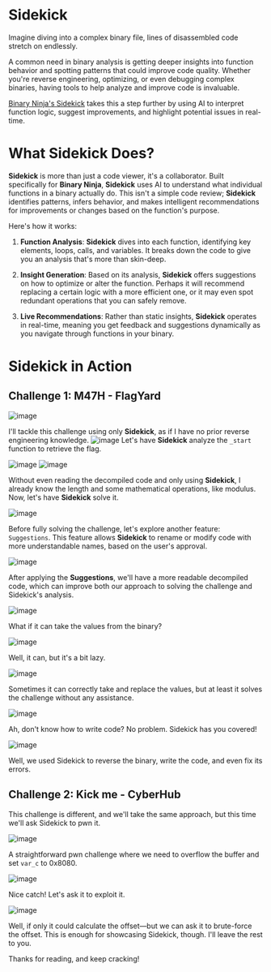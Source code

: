 # Sidekick
Imagine diving into a complex binary file, lines of disassembled code stretch on endlessly.

A common need in binary analysis is getting deeper insights into function behavior and spotting patterns that could improve code quality. Whether you're reverse engineering, optimizing, or even debugging complex binaries, having tools to help analyze and improve code is invaluable. 

[Binary Ninja's Sidekick](https://sidekick.binary.ninja/) takes this a step further by using AI to interpret function logic, suggest improvements, and highlight potential issues in real-time. 

# What Sidekick Does?

**Sidekick** is more than just a code viewer, it's a collaborator. 
Built specifically for **Binary Ninja**, **Sidekick** uses AI to understand what individual functions in a binary actually do. 
This isn't a simple code review; **Sidekick** identifies patterns, infers behavior, and makes intelligent recommendations for improvements or changes based on the function's purpose.

Here's how it works:

1. **Function Analysis**: **Sidekick** dives into each function, identifying key elements, loops, calls, and variables. It breaks down the code to give you an analysis that's more than skin-deep.

2. **Insight Generation**: Based on its analysis, **Sidekick** offers suggestions on how to optimize or alter the function. Perhaps it will recommend replacing a certain logic with a more efficient one, or it may even spot redundant operations that you can safely remove.

3. **Live Recommendations**: Rather than static insights, **Sidekick** operates in real-time, meaning you get feedback and suggestions dynamically as you navigate through functions in your binary.

# Sidekick in Action

## Challenge 1: M47H - FlagYard
![image](https://github.com/user-attachments/assets/41768d96-8b66-4bb1-b5a7-5f52b7595476)

I'll tackle this challenge using only **Sidekick**, as if I have no prior reverse engineering knowledge.
![image](https://github.com/user-attachments/assets/2c9f4c74-df27-49e4-a6a2-c44f953c5c27)
Let's have **Sidekick** analyze the `_start` function to retrieve the flag.

![image](https://github.com/user-attachments/assets/4b195c0d-77e3-4228-af46-cf606e97a0c3)
![image](https://github.com/user-attachments/assets/5e0093d0-8923-4967-9d66-985e5b681c8a)


Without even reading the decompiled code and only using **Sidekick**, I already know the length and some mathematical operations, like modulus. Now, let's have **Sidekick** solve it.

![image](https://github.com/user-attachments/assets/f510d40d-6f34-4c4a-863e-ea79ac22132c)

Before fully solving the challenge, let's explore another feature: `Suggestions`. This feature allows **Sidekick** to rename or modify code with more understandable names, based on the user's approval.

![image](https://github.com/user-attachments/assets/48c18e86-249d-475e-b575-00002822e497)


After applying the **Suggestions**, we'll have a more readable decompiled code, which can improve both our approach to solving the challenge and Sidekick's analysis.

![image](https://github.com/user-attachments/assets/d2b50db1-7bdc-4892-8784-2f3f7868b437)


What if it can take the values from the binary?

![image](https://github.com/user-attachments/assets/a845af67-cd25-4a21-8930-3a9fe8eb4e6a)

Well, it can, but it's a bit lazy.

![image](https://github.com/user-attachments/assets/b2205c23-1fe5-4925-ac1e-d5b1b204afba)

Sometimes it can correctly take and replace the values, but at least it solves the challenge without any assistance.

![image](https://github.com/user-attachments/assets/4ad2fbda-a04b-41db-b656-6ff861531ffb)

Ah, don't know how to write code? No problem. Sidekick has you covered!

![image](https://github.com/user-attachments/assets/ec216e82-275b-4707-85a2-d0e8f5cb715c)

Well, we used Sidekick to reverse the binary, write the code, and even fix its errors.

## Challenge 2: Kick me - CyberHub

This challenge is different, and we'll take the same approach, but this time we'll ask Sidekick to pwn it.

![image](https://github.com/user-attachments/assets/58e9cee1-071f-46d0-a9e1-2300fc793332)

A straightforward pwn challenge where we need to overflow the buffer and set `var_c` to 0x8080.

![image](https://github.com/user-attachments/assets/b225e8f2-5adc-4a1c-9817-ae576c6b8479)

Nice catch! Let's ask it to exploit it.

![image](https://github.com/user-attachments/assets/a7ee74b1-31e2-43ee-876e-5fd4f7865e79)

Well, if only it could calculate the offset—but we can ask it to brute-force the offset. This is enough for showcasing Sidekick, though. I'll leave the rest to you. 

Thanks for reading, and keep cracking!
